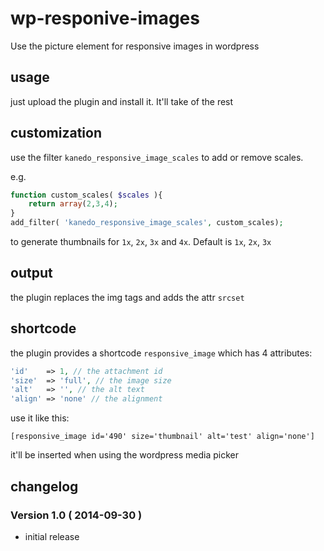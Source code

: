 wp-responive-images
===================

Use the picture element for responsive images in wordpress

## usage

just upload the plugin and install it. It'll take of the rest

## customization

use the filter `kanedo_responsive_image_scales` to add or remove scales.

e.g.
```php
function custom_scales( $scales ){
	return array(2,3,4);
}
add_filter( 'kanedo_responsive_image_scales', custom_scales);
```
to generate thumbnails for `1x`, `2x`, `3x` and `4x`. Default is `1x`, `2x`, `3x`

## output
the plugin replaces the img tags and adds the attr `srcset`

## shortcode

the plugin provides a shortcode `responsive_image` which has 4 attributes:
``` php
'id'    => 1, // the attachment id
'size' 	=> 'full', // the image size
'alt'	=> '', // the alt text
'align' => 'none' // the alignment
```	

use it like this:
```
[responsive_image id='490' size='thumbnail' alt='test' align='none']
```

it'll be inserted when using the wordpress media picker

## changelog
### Version 1.0 ( 2014-09-30 )
- initial release